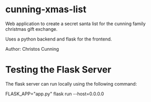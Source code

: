 # cunning-xmas-list

Web application to create a secret santa list for the 
cunning family christmas gift exchange.

Uses a python backend and flask for the frontend.

Author: Christos Cunning


# Testing the Flask Server
The flask server can run locally using the following command:

FLASK_APP="app.py" flask run --host=0.0.0.0